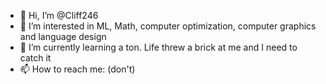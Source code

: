 - 👋 Hi, I’m @Cliff246
- 👀 I’m interested in ML, Math, computer optimization, computer graphics and language design
- 🌱 I’m currently learning a ton. Life threw a brick at me and I need to catch it
- 📫 How to reach me: (don't)

<!---
Cliff246/Cliff246 is a ✨ special ✨ repository because its `README.md` (this file) appears on your GitHub profile.
You can click the Preview link to take a look at your changes.
--->
